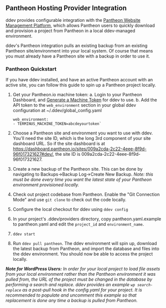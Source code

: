 ## Pantheon Hosting Provider Integration

ddev provides configurable integration with the [Pantheon Website Management Platform](https://pantheon.io/), which allows Pantheon users to quickly download and provision a project from Pantheon in a local ddev-managed environment.

ddev's Pantheon integration pulls an existing backup from an existing Pantheon site/environment into your local system. Of course that means you must already have a Pantheon site with a backup in order to use it.

### Pantheon Quickstart

If you have ddev installed, and have an active Pantheon account with an active site, you can follow this guide to spin up a Pantheon project locally.

1. Get your Pantheon.io machine token:
   a. Login to your Pantheon Dashboard, and [Generate a Machine Token](https://pantheon.io/docs/machine-tokens/) for ddev to use.
   b. Add the API token to the `web_environment` section in your global ddev configuration at ~/.ddev/global_config.yaml
   ```
   web_environment:
   - TERMINUS_MACHINE_TOKEN=abcdeyourtoken`
   ```
2. Choose a Pantheon site and environment you want to use with ddev. You'll need the site ID, which is the long 3rd component of your site dashboard URL. So if the site dashboard is at <https://dashboard.pantheon.io/sites/009a2cda-2c22-4eee-8f9d-96f017321627#dev/>, the site ID is 009a2cda-2c22-4eee-8f9d-96f017321627.

3. Create a new backup of the Pantheon site. This can be done by navigating to Backups->Backup Log->Create New Backup. _Note: this must be done every time you want the latest state of your Pantheon environment provisioned locally._

4. Check out project codebase from Pantheon. Enable the "Git Connection Mode" and use `git clone` to check out the code locally.

5. Configure the local checkout for ddev using `ddev config`

6. In your project's .ddev/providers directory, copy pantheon.yaml.example to pantheon.yaml and edit the `project_id` and `environment_name`.

7. `ddev start`

8. Run `ddev pull pantheon`. The ddev environment will spin up, download the latest backup from Pantheon, and import the database and files into the ddev environment. You should now be able to access the project locally.

_**Note for WordPress Users:** In order for your local project to load file assets from your local environment rather than the Pantheon environment it was pulled from, the URL of the project must be changed in the database by performing a search and replace. ddev provides an example `wp search-replace` as a post-pull hook in the config.yaml for your project. It is recommended to populate and uncomment this example so that replacement is done any time a backup is pulled from Pantheon._
